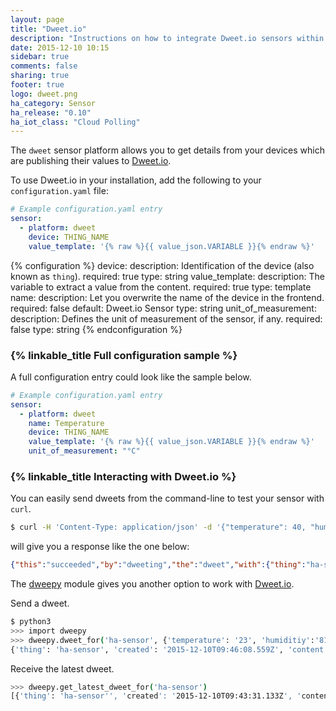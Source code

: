 ```yaml
---
layout: page
title: "Dweet.io"
description: "Instructions on how to integrate Dweet.io sensors within Home Assistant."
date: 2015-12-10 10:15
sidebar: true
comments: false
sharing: true
footer: true
logo: dweet.png
ha_category: Sensor
ha_release: "0.10"
ha_iot_class: "Cloud Polling"
---
```


The `dweet` sensor platform allows you to get details from your devices which are publishing their values to [Dweet.io](https://dweet.io/).

To use Dweet.io in your installation, add the following to your `configuration.yaml` file:

```yaml
# Example configuration.yaml entry
sensor:
  - platform: dweet
    device: THING_NAME
    value_template: '{% raw %}{{ value_json.VARIABLE }}{% endraw %}'
```

{% configuration %}
device:
  description: Identification of the device (also known as `thing`).
  required: true
  type: string
value_template:
  description: The variable to extract a value from the content.
  required: true
  type: template
name:
  description: Let you overwrite the name of the device in the frontend.
  required: false
  default: Dweet.io Sensor
  type: string
unit_of_measurement:
  description: Defines the unit of measurement of the sensor, if any.
  required: false
  type: string
{% endconfiguration %}

### {% linkable_title Full configuration sample %}

A full configuration entry could look like the sample below.

```yaml
# Example configuration.yaml entry
sensor:
  - platform: dweet
    name: Temperature
    device: THING_NAME
    value_template: '{% raw %}{{ value_json.VARIABLE }}{% endraw %}'
    unit_of_measurement: "°C"
```

### {% linkable_title Interacting with Dweet.io %}

You can easily send dweets from the command-line to test your sensor with `curl`.

```bash
$ curl -H 'Content-Type: application/json' -d '{"temperature": 40, "humidity": 65}' https://dweet.io/dweet/for/ha-sensor
```

will give you a response like the one below:

```json
{"this":"succeeded","by":"dweeting","the":"dweet","with":{"thing":"ha-sensor","created":"2015-12-10T09:43:31.133Z","content":{"temperature":40,"humidity":65}}}
```

The [dweepy](https://github.com/paddycarey/dweepy) module gives you another option to work with [Dweet.io](https://dweet.io/).

Send a dweet.

```bash
$ python3
>>> import dweepy
>>> dweepy.dweet_for('ha-sensor', {'temperature': '23', 'humiditiy':'81'})
{'thing': 'ha-sensor', 'created': '2015-12-10T09:46:08.559Z', 'content': {'humiditiy': 81, 'temperature': 23}}
```

Receive the latest dweet.

```bash
>>> dweepy.get_latest_dweet_for('ha-sensor')
[{'thing': 'ha-sensor'', 'created': '2015-12-10T09:43:31.133Z', 'content': {'humidity': 65, 'temperature': 40}}]
```
